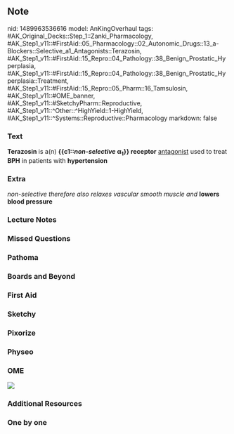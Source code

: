 ## Note
nid: 1489963536616
model: AnKingOverhaul
tags: #AK_Original_Decks::Step_1::Zanki_Pharmacology, #AK_Step1_v11::#FirstAid::05_Pharmacology::02_Autonomic_Drugs::13_a-Blockers::Selective_a1_Antagonists::Terazosin, #AK_Step1_v11::#FirstAid::15_Repro::04_Pathology::38_Benign_Prostatic_Hyperplasia, #AK_Step1_v11::#FirstAid::15_Repro::04_Pathology::38_Benign_Prostatic_Hyperplasia::Treatment, #AK_Step1_v11::#FirstAid::15_Repro::05_Pharm::16_Tamsulosin, #AK_Step1_v11::#OME_banner, #AK_Step1_v11::#SketchyPharm::Reproductive, #AK_Step1_v11::^Other::^HighYield::1-HighYield, #AK_Step1_v11::^Systems::Reproductive::Pharmacology
markdown: false

### Text
<b>Terazosin</b> is a(n) <b>{{c1::<i>non-selective</i>
α<sub>1</sub>}} receptor</b> <u>antagonist</u> used to treat
<b>BPH</b> in patients with <b>hypertension</b>

### Extra
<i>non-selective therefore also relaxes vascular smooth muscle
and</i> <b>lowers blood pressure</b>

### Lecture Notes


### Missed Questions


### Pathoma


### Boards and Beyond


### First Aid


### Sketchy


### Pixorize


### Physeo


### OME
<div class="ome-widget">
  <a href="https://onlinemeded.org?ref=anki"><img src=
  "_OME_AnkiFlashcards_General_7.png"></a>
</div>

### Additional Resources


### One by one

